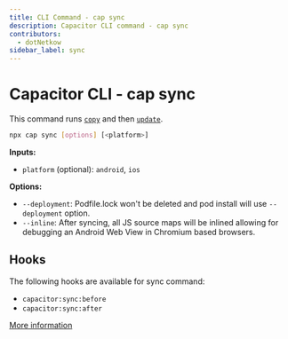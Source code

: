 ```yaml
---
title: CLI Command - cap sync
description: Capacitor CLI command - cap sync
contributors:
  - dotNetkow
sidebar_label: sync
---
```


# Capacitor CLI - cap sync

This command runs [`copy`](/cli/commands/copy.md) and then [`update`](/cli/commands/update.md).

```bash
npx cap sync [options] [<platform>]
```

<strong>Inputs:</strong>

- `platform` (optional): `android`, `ios`

<strong>Options:</strong>

- `--deployment`: Podfile.lock won't be deleted and pod install will use `--deployment` option.
- `--inline`: After syncing, all JS source maps will be inlined allowing for debugging an Android Web View in Chromium based browsers.

## Hooks

The following hooks are available for sync command:

- `capacitor:sync:before`
- `capacitor:sync:after`

[More information](../hooks)
